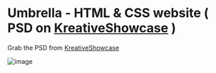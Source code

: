 Umbrella - HTML &amp; CSS website ( PSD on [KreativeShowcase](http://kreativeshowcase.com/) )
====================

Grab the PSD from [KreativeShowcase](http://kreativeshowcase.com/2014/06/freebie-umbrella-ultimate-app-landing-page-psd-template/)

![image](https://cloud.githubusercontent.com/assets/2805320/3588160/641f42da-0c40-11e4-89ee-600b49b63547.png)
